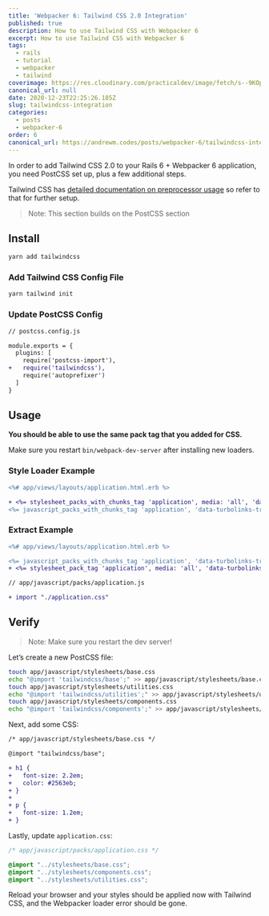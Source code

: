 ```yaml
---
title: 'Webpacker 6: Tailwind CSS 2.0 Integration'
published: true
description: How to use Tailwind CSS with Webpacker 6
excerpt: How to use Tailwind CSS with Webpacker 6
tags:
  - rails
  - tutorial
  - webpacker
  - tailwind
coverimage: https://res.cloudinary.com/practicaldev/image/fetch/s--9KOpvZCa--/c_imagga_scale,f_auto,fl_progressive,h_420,q_auto,w_1000/https://dev-to-uploads.s3.amazonaws.com/i/10lu5ml7jlx9atv0q757.png
canonical_url: null
date: 2020-12-23T22:25:26.185Z
slug: tailwindcss-integration
categories:
  - posts
  - webpacker-6
order: 6
canonical_url: https://andrewm.codes/posts/webpacker-6/tailwindcss-integration/
---
```


In order to add Tailwind CSS 2.0 to your Rails 6 + Webpacker 6 application, you need PostCSS set up, plus a few additional steps.

Tailwind CSS has [detailed documentation on preprocessor usage][1] so refer to that for further setup.

> Note: This section builds on the PostCSS section

## Install

```bash
yarn add tailwindcss
```

### Add Tailwind CSS Config File

```bash
yarn tailwind init
```

### Update PostCSS Config

```diff
// postcss.config.js

module.exports = {
  plugins: [
    require('postcss-import'),
+   require('tailwindcss'),
    require('autoprefixer')
  ]
}
```

## Usage

**You should be able to use the same pack tag that you added for CSS.**

Make sure you restart `bin/webpack-dev-server` after installing new loaders.

### Style Loader Example

```diff
<%# app/views/layouts/application.html.erb %>

+ <%= stylesheet_packs_with_chunks_tag 'application', media: 'all', 'data-turbolinks-track': 'reload' %>
<%= javascript_packs_with_chunks_tag 'application', 'data-turbolinks-track': 'reload' %>
```

### Extract Example

```diff
<%# app/views/layouts/application.html.erb %>

<%= javascript_packs_with_chunks_tag 'application', 'data-turbolinks-track': 'reload' %>
+ <%= stylesheet_pack_tag 'application', media: 'all', 'data-turbolinks-track': 'reload' %>
```

```diff
// app/javascript/packs/application.js

+ import "./application.css"
```

## Verify

> Note: Make sure you restart the dev server!

Let’s create a new PostCSS file:

```bash
touch app/javascript/stylesheets/base.css
echo "@import 'tailwindcss/base';" >> app/javascript/stylesheets/base.css
touch app/javascript/stylesheets/utilities.css
echo "@import 'tailwindcss/utilities';" >> app/javascript/stylesheets/utilities.css
touch app/javascript/stylesheets/components.css
echo "@import 'tailwindcss/components';" >> app/javascript/stylesheets/components.css
```

Next, add some CSS:

```diff
/* app/javascript/stylesheets/base.css */

@import "tailwindcss/base";

+ h1 {
+   font-size: 2.2em;
+   color: #2563eb;
+ }
+
+ p {
+   font-size: 1.2em;
+ }
```

Lastly, update `application.css`:

```css
/* app/javascript/packs/application.css */

@import "../stylesheets/base.css";
@import "../stylesheets/components.css";
@import "../stylesheets/utilities.css";
```

Reload your browser and your styles should be applied now with Tailwind CSS, and the Webpacker loader error should be gone.

[1]:	https://tailwindcss.com/docs/using-with-preprocessors
